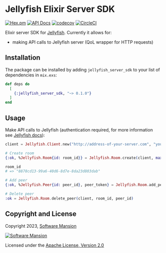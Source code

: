 # Jellyfish Elixir Server SDK

[![Hex.pm](https://img.shields.io/hexpm/v/jellyfish_server_sdk.svg)](https://hex.pm/packages/jellyfish_server_sdk)
[![API Docs](https://img.shields.io/badge/api-docs-yellow.svg?style=flat)](https://hexdocs.pm/jellyfish_server_sdk/)
[![codecov](https://codecov.io/gh/jellyfish-dev/server_sdk_elixir/branch/master/graph/badge.svg?token=ByIko4o5U8)](https://codecov.io/gh/jellyfish-dev/server_sdk_elixir)
[![CircleCI](https://circleci.com/gh/jellyfish-dev/server_sdk_elixir.svg?style=svg)](https://circleci.com/gh/jellyfish-dev/server_sdk_elixir)

Elixir server SDK for [Jellyfish](https://github.com/jellyfish-dev/jellyfish).
Currently it allows for:

- making API calls to Jellyfish server (QoL wrapper for HTTP requests)

## Installation

The package can be installed by adding `jellyfish_server_sdk` to your list of dependencies in `mix.exs`:

```elixir
def deps do
  [
    {:jellyfish_server_sdk, "~> 0.1.0"}
  ]
end
```

## Usage

Make API calls to Jellyfish (authentication required, for more information see [Jellyfish docs](https://jellyfish-dev.github.io/jellyfish-docs/getting_started/authentication)):

```elixir
client = Jellyfish.Client.new("http://address-of-your-server.com", "your-jellyfish-token")

# Create room
{:ok, %Jellyfish.Room{id: room_id}} = Jellyfish.Room.create(client, max_peers: 10)

room_id
# => "8878cd13-99a6-40d6-8d7e-8da23d803dab"

# Add peer
{:ok, %Jellyfish.Peer{id: peer_id}, peer_token} = Jellyfish.Room.add_peer(client, room_id, "webrtc")

# Delete peer
:ok = Jellyfish.Room.delete_peer(client, room_id, peer_id)
```

## Copyright and License

Copyright 2023, [Software Mansion](https://swmansion.com/?utm_source=git&utm_medium=readme&utm_campaign=jellyfish)

[![Software Mansion](https://logo.swmansion.com/logo?color=white&variant=desktop&width=200&tag=membrane-github)](https://swmansion.com/?utm_source=git&utm_medium=readme&utm_campaign=jellyfish)

Licensed under the [Apache License, Version 2.0](LICENSE)

